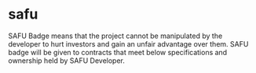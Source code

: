 # safu
SAFU Badge means that the project cannot be manipulated by the developer to hurt investors and gain an unfair advantage over them. SAFU badge will be given to contracts that meet below specifications and ownership held by SAFU Developer.
